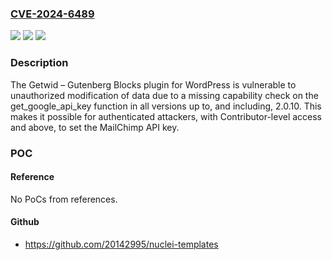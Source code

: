### [CVE-2024-6489](https://cve.mitre.org/cgi-bin/cvename.cgi?name=CVE-2024-6489)
![](https://img.shields.io/static/v1?label=Product&message=Getwid%20%E2%80%93%20Gutenberg%20Blocks&color=blue)
![](https://img.shields.io/static/v1?label=Version&message=*%3C%3D%202.0.10%20&color=brighgreen)
![](https://img.shields.io/static/v1?label=Vulnerability&message=CWE-862%20Missing%20Authorization&color=brighgreen)

### Description

The Getwid – Gutenberg Blocks plugin for WordPress is vulnerable to unauthorized modification of data due to a missing capability check on the get_google_api_key function in all versions up to, and including, 2.0.10. This makes it possible for authenticated attackers, with Contributor-level access and above, to set the MailChimp API key.

### POC

#### Reference
No PoCs from references.

#### Github
- https://github.com/20142995/nuclei-templates

